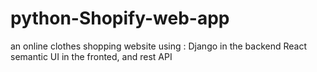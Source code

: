 # python-Shopify-web-app
an online clothes shopping website using :
Django in the backend 
React semantic UI in the fronted, and rest API


